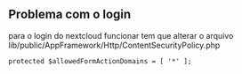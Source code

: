 ## Problema com o login
para o login do nextcloud funcionar tem que alterar o arquivo lib/public/AppFramework/Http/ContentSecurityPolicy.php

`` protected $allowedFormActionDomains = [ '*' ]; ``